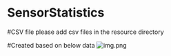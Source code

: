 # SensorStatistics

#CSV file
please add csv files in the resource directory






#Created based on below data
![img.png](img.png)
